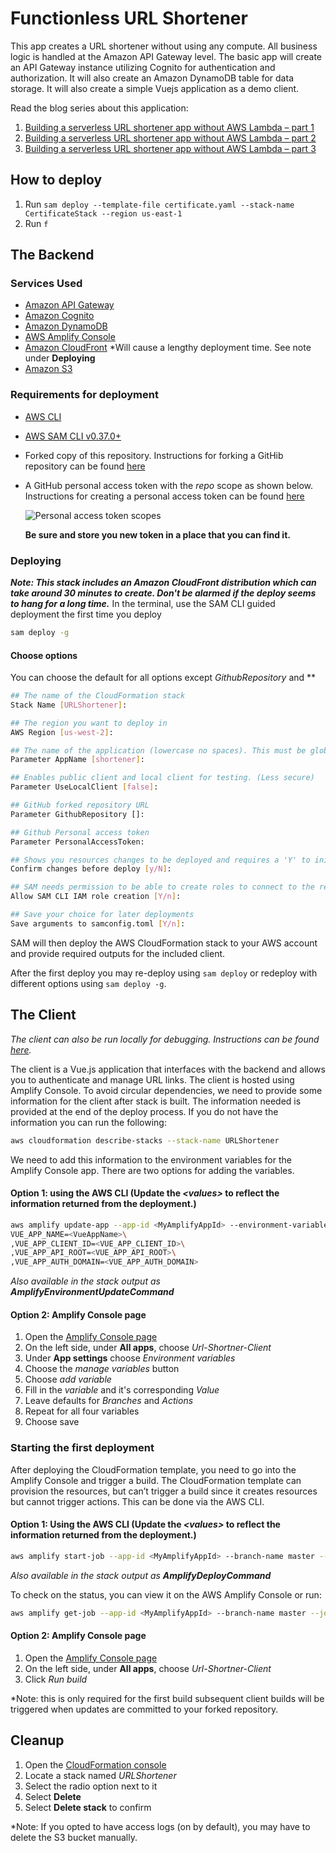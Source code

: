 <!-- Copyright 2019 Amazon.com, Inc. or its affiliates. All Rights Reserved.
SPDX-License-Identifier: MIT-0

Permission is hereby granted, free of charge, to any person obtaining a copy of this
software and associated documentation files (the "Software"), to deal in the Software
without restriction, including without limitation the rights to use, copy, modify,
merge, publish, distribute, sublicense, and/or sell copies of the Software, and to
permit persons to whom the Software is furnished to do so.

THE SOFTWARE IS PROVIDED "AS IS", WITHOUT WARRANTY OF ANY KIND, EXPRESS OR IMPLIED,
INCLUDING BUT NOT LIMITED TO THE WARRANTIES OF MERCHANTABILITY, FITNESS FOR A
PARTICULAR PURPOSE AND NONINFRINGEMENT. IN NO EVENT SHALL THE AUTHORS OR COPYRIGHT
HOLDERS BE LIABLE FOR ANY CLAIM, DAMAGES OR OTHER LIABILITY, WHETHER IN AN ACTION
OF CONTRACT, TORT OR OTHERWISE, ARISING FROM, OUT OF OR IN CONNECTION WITH THE
SOFTWARE OR THE USE OR OTHER DEALINGS IN THE SOFTWARE. -->

# Functionless URL Shortener
This app creates a URL shortener without using any compute. All business logic is handled at the Amazon API Gateway level. The basic app will create an API Gateway instance utilizing Cognito for authentication and authorization. It will also create an Amazon DynamoDB table for data storage. It will also create a simple Vuejs application as a demo client.

Read the blog series about this application:
1. [Building a serverless URL shortener app without AWS Lambda – part 1](https://aws.amazon.com/blogs/compute/building-a-serverless-url-shortener-app-without-lambda-part-1)
1. [Building a serverless URL shortener app without AWS Lambda – part 2](https://aws.amazon.com/blogs/compute/building-a-serverless-url-shortener-app-without-lambda-part-2)
1. [Building a serverless URL shortener app without AWS Lambda – part 3](https://aws.amazon.com/blogs/compute/building-a-serverless-url-shortener-app-without-lambda-part-3)

## How to deploy 
1. Run ```sam deploy --template-file certificate.yaml --stack-name CertificateStack --region us-east-1```
2. Run ```f```

## The Backend

### Services Used
* <a href="https://aws.amazon.com/api-gateway/" target="_blank">Amazon API Gateway</a>
* <a href="https://aws.amazon.com/cognito/" target="_blank">Amazon Cognito</a>
* <a href="https://aws.amazon.com/dynamodb/" target="_bank">Amazon DynamoDB</a>
* <a href="https://aws.amazon.com/amplify/console/" target="_blank">AWS Amplify Console</a>
* <a href="https://aws.amazon.com/cloudfront/" target="_blank">Amazon CloudFront</a> *Will cause a lengthy deployment time. See note under **Deploying**
* <a href="https://aws.amazon.com/s3/" target="_blank">Amazon S3</a>


### Requirements for deployment
* <a href="https://aws.amazon.com/cli/" target="_blank">AWS CLI</a>
* <a href="https://docs.aws.amazon.com/serverless-application-model/latest/developerguide/serverless-sam-cli-install.html" target="_blank">AWS SAM CLI v0.37.0+</a>
* Forked copy of this repository. Instructions for forking a GitHib repository can be found <a href="https://help.github.com/en/github/getting-started-with-github/fork-a-repo" target="_blank">here</a>
* A GitHub personal access token with the *repo* scope as shown below. Instructions for creating a personal access token can be found <a href="https://help.github.com/en/github/authenticating-to-github/creating-a-personal-access-token-for-the-command-line#creating-a-token" target="blank">here</a>

    ![Personal access token scopes](./assets/pat.png)

    **Be sure and store you new token in a place that you can find it.**

### Deploying

***Note: This stack includes an Amazon CloudFront distribution which can take around 30 minutes to create. Don't be alarmed if the deploy seems to hang for a long time.***
In the terminal, use the SAM CLI guided deployment the first time you deploy
```bash
sam deploy -g
```

#### Choose options
You can choose the default for all options except *GithubRepository* and **

```bash
## The name of the CloudFormation stack
Stack Name [URLShortener]:

## The region you want to deploy in
AWS Region [us-west-2]:

## The name of the application (lowercase no spaces). This must be globally unique
Parameter AppName [shortener]:

## Enables public client and local client for testing. (Less secure)
Parameter UseLocalClient [false]:

## GitHub forked repository URL
Parameter GithubRepository []:

## Github Personal access token
Parameter PersonalAccessToken:

## Shows you resources changes to be deployed and requires a 'Y' to initiate deploy
Confirm changes before deploy [y/N]: 

## SAM needs permission to be able to create roles to connect to the resources in your template
Allow SAM CLI IAM role creation [Y/n]:

## Save your choice for later deployments
Save arguments to samconfig.toml [Y/n]:
```

SAM will then deploy the AWS CloudFormation stack to your AWS account and provide required outputs for the included client.

After the first deploy you may re-deploy using `sam deploy` or redeploy with different options using `sam deploy -g`.

## The Client

*The client can also be run locally for debugging. Instructions can be found [here](./client/README.md).*

The client is a Vue.js application that interfaces with the backend and allows you to authenticate and manage URL links. The client is hosted using Amplify Console. To avoid circular dependencies, we need to provide some information for the client after stack is built. The information needed is provided at the end of the deploy process. If you do not have the information you can run the following:

```bash
aws cloudformation describe-stacks --stack-name URLShortener
```

We need to add this information to the environment variables for the Amplify Console app. There are two options for adding the variables.

#### Option 1: using the AWS CLI (Update the *\<values\>* to reflect the information returned from the deployment.)

```bash
aws amplify update-app --app-id <MyAmplifyAppId> --environment-variables \
VUE_APP_NAME=<VueAppName>\
,VUE_APP_CLIENT_ID=<VUE_APP_CLIENT_ID>\
,VUE_APP_API_ROOT=<VUE_APP_API_ROOT>\
,VUE_APP_AUTH_DOMAIN=<VUE_APP_AUTH_DOMAIN>
```

*Also available in the stack output as **AmplifyEnvironmentUpdateCommand***

#### Option 2: Amplify Console page
1. Open the [Amplify Console page](https://us-west-2.console.aws.amazon.com/amplify/home)
1. On the left side, under **All apps**, choose *Url-Shortner-Client*
1. Under **App settings** choose *Environment variables*
1. Choose the *manage variables* button
1. Choose *add variable*
1. Fill in the *variable* and it's corresponding *Value*
1. Leave defaults for *Branches* and *Actions*
1. Repeat for all four variables
1. Choose save

### Starting the first deployment
After deploying the CloudFormation template, you need to go into the Amplify Console and trigger a build. The CloudFormation template can provision the resources, but can’t trigger a build since it creates resources but cannot trigger actions. This can be done via the AWS CLI.

#### Option 1: Using the AWS CLI (Update the *\<values\>* to reflect the information returned from the deployment.)

```bash
aws amplify start-job --app-id <MyAmplifyAppId> --branch-name master --job-type RELEASE
```
*Also available in the stack output as **AmplifyDeployCommand***

To check on the status, you can view it on the AWS Amplify Console or run:
```bash
aws amplify get-job --app-id <MyAmplifyAppId> --branch-name master --job-id <JobId>
```

#### Option 2: Amplify Console page
1. Open the <a href="https://us-west-2.console.aws.amazon.com/amplify/home" target="_blank">Amplify Console page</a>
1. On the left side, under **All apps**, choose *Url-Shortner-Client*
1. Click *Run build*

*Note: this is only required for the first build subsequent client builds will be triggered when updates are committed to your forked repository.

## Cleanup
1. Open the <a href="https://us-west-2.console.aws.amazon.com/cloudformation/home" target="_blank">CloudFormation console</a>
1. Locate a stack named *URLShortener*
1. Select the radio option next to it
1. Select **Delete**
1. Select **Delete stack** to confirm

*Note: If you opted to have access logs (on by default), you may have to delete the S3 bucket manually.
